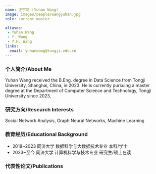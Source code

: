 ```yaml
---
name: 汪宇晗 (Yuhan Wang)
image: images/people/wangyuhan.jpg
role: current_master

aliases:
 - Yuhan Wang
 - Y. Wang
 - Y.H. Wang
links:
  email: yuhanwang@tongji.edu.cn
---
```


### 个人简介/About Me
Yuhan Wang received the B.Eng. degree in Data Science from Tongji University, Shanghai, China, in 2023. He is currently pursuing a master degree at the Department of Computer Science and Technology, Tongji University since 2023.

### 研究方向/Research Interests
Social Network Analysis, Graph Neural Networks, Machine Learning

### 教育经历/Educational Background
- 2018~2023 同济大学 数据科学与大数据技术专业 本科/学士
- 2023~至今 同济大学 计算机科学与技术专业 研究生/硕士在读

### 代表性论文/Publications
